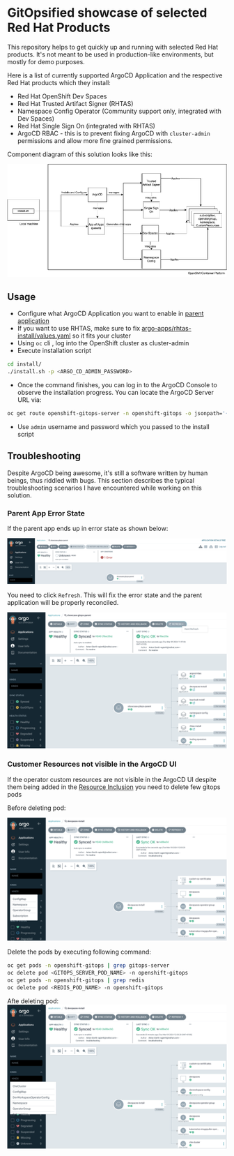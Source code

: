 # GitOpsified showcase of selected Red Hat Products

This repository helps to get quickly up and running with selected Red Hat products. It's not meant to be used in production-like environments, but mostly for demo purposes.

Here is a list of currently supported ArgoCD Application and the respective Red Hat products which they install:

 - Red Hat OpenShift Dev Spaces
 - Red Hat Trusted Artifact Signer (RHTAS)
 - Namespace Config Operator (Community support only, integrated with Dev Spaces)
 - Red Hat Single Sign On (integrated with RHTAS)
 - ArgoCD RBAC - this is to prevent fixing ArgoCD with `cluster-admin` permissions and allow more fine grained permissions.

Component diagram of this solution looks like this:

![Component diagram](images/showcase-gitops-1.png)

## Usage

 - Configure what ArgoCD Application you want to enable in [parent application](argo-apps/tooling-app-of-apps/values.yaml)
 - If you want to use RHTAS, make sure to fix [argo-apps/rhtas-install/values.yaml](argo-apps/rhtas-install/values.yaml) so it fits your cluster
 - Using `oc` cli , log into the OpenShift cluster as cluster-admin
 - Execute installation script
 ```bash
cd install/
./install.sh -p <ARGO_CD_ADMIN_PASSWORD>
```
 - Once the command finishes, you can log in to the ArgoCD Console to observe the installation progress. You can locate the ArgoCD Server URL via:
  ```bash
  oc get route openshift-gitops-server -n openshift-gitops -o jsonpath='{.spec.host}{"\n"}'
  ```
 - Use `admin` username and password which you passed to the install script

## Troubleshooting

Despite ArgoCD being awesome, it's still a software written by human beings, thus riddled with bugs. This section describes the typical troubleshooting scenarios I have encountered while working on this solution.

### Parent App Error State

If the parent app ends up in error state as shown below:

![Error ArgoCD](images/argo-error.png)

You need to click `Refresh`. This will fix the error state and the parent application will be properly reconciled.

![OK ArgoCD](images/argo-ok.png)


### Customer Resources not visible in the ArgoCD UI

If the operator custom resources are not visible in the ArgoCD UI despite them being added in the [Resource Inclusion](argo-apps/rbac/argocd-policy-patch.yaml) you need to delete few gitops pods

Before deleting pod:

![No resources](images/custom-resources-missing.png)

Delete the pods by executing following command:

```bash
oc get pods -n openshift-gitops | grep gitops-server
oc delete pod <GITOPS_SERVER_POD_NAME> -n openshift-gitops
oc get pods -n openshift-gitops | grep redis
oc delete pod <REDIS_POD_NAME> -n openshift-gitops
```

Afte deleting pod:
![Resources present](images/custom-resources-present.png)






